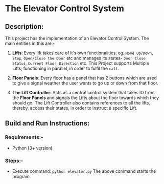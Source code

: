 # The Elevator Control System
## Description:
This project has the implementation of an Elevator Control System.
The main entities in this are:-
1. **Lifts**: Every lift takes care of it's own functionalities, eg. `Move Up/Down`, `Stop`, `Open/Close the Door` etc and manages its states- `Door Close Status`, `Current Floor`, `Direction` etc. This Project supports Multiple Lifts, functioning in parallel, in order to fulfil the `call`. 

2. **Floor Panels**: Every floor has a panel that has 2 buttons which are used to give a signal weather the user wants to go up or down from that floor.  

3. **The Lift Controller**: Acts as a central control system that takes IO from the **Floor Panels** and signals the Lifts about the floor towards which they should go. The Lift Controller also contains references to all the lifts, thereby, access their states, in order to instruct a specific Lift.

## Build and Run Instructions:
### Requirements:-
- Python (3+ version)

### Steps:-
- Execute command: `python elevator.py`
The above command starts the program.

